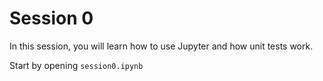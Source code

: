 # Session 0

In this session, you will learn how to use Jupyter and how unit tests work.

Start by opening `session0.ipynb`